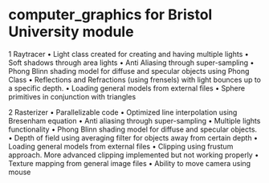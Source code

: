 # computer_graphics for Bristol University module

1 Raytracer
• Light class created for creating and having multiple lights
• Soft shadows through area lights
• Anti Aliasing through super-sampling
• Phong Blinn shading model for diffuse and specular objects using Phong Class
• Reflections and Refractions (using frensels) with light bounces up to a specific depth. • Loading general models from external files
• Sphere primitives in conjunction with triangles

2 Rasterizer
• Parallelizable code
• Optimized line interpolation using Bresenham equation
• Anti aliasing through super-sampling
• Multiple lights functionality
• Phong Blinn shading model for diffuse and specular objects.
• Depth of field using averaging filter for objects away from certain depth
• Loading general models from external files
• Clipping using frustum approach. More advanced clipping implemented but not working properly
• Texture mapping from general image files
• Ability to move camera using mouse
